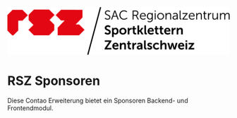![Alt text](public/rsz-logo.png?raw=true "logo")


# RSZ Sponsoren
Diese Contao Erweiterung bietet ein Sponsoren Backend- und Frontendmodul.
